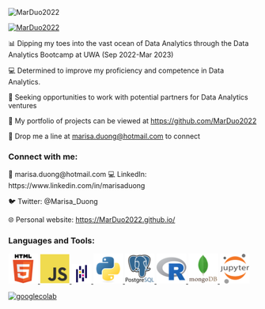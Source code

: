 <p align="left"> <img src="https://komarev.com/ghpvc/?username=MarDuo2022&label=Profile%20views&color=ff69b4&style=plastic" alt="MarDuo2022" /> </p>

<p align="left"> <a href="https://github.com/ryo-ma/github-profile-trophy"><img src="https://github-profile-trophy.vercel.app/?username=MarDuo2022" alt="MarDuo2022" /></a> </p>

📊 Dipping my toes into the vast ocean of Data Analytics through the Data Analytics Bootcamp at UWA (Sep 2022-Mar 2023)

💻 Determined to improve my proficiency and competence in Data Analytics.

🤝 Seeking opportunities to work with potential partners for Data Analytics ventures

🔗 My portfolio of projects can be viewed at https://github.com/MarDuo2022

💬 Drop me a line at marisa.duong@hotmail.com to connect

<h3 align="left">Connect with me:</h3>
<p align="left">
📩 marisa.duong@hotmail.com
💻 LinkedIn: https://www.linkedin.com/in/marisaduong

🐦 Twitter: @Marisa_Duong

🌐 Personal website: https://MarDuo2022.github.io/

</p>
<h3 align="left">Languages and Tools:</h3>
<p align="left"> 
<a href="https://www.w3.org/html/" target="_blank" rel="noreferrer"> <img src="https://raw.githubusercontent.com/devicons/devicon/master/icons/html5/html5-original-wordmark.svg" alt="html5" width="60" height="60"/> </a>
<a href="https://developer.mozilla.org/en-US/docs/Web/JavaScript" target="_blank" rel="noreferrer"> <img src="https://raw.githubusercontent.com/devicons/devicon/master/icons/javascript/javascript-original.svg" alt="javascript" width="60" height="60"/> </a>
<a href="https://pandas.pydata.org/" target="_blank" rel="noreferrer"> <img src="https://raw.githubusercontent.com/devicons/devicon/2ae2a900d2f041da66e950e4d48052658d850630/icons/pandas/pandas-original.svg" alt="pandas" width="40" height="40"/> </a> 
<a href="https://www.python.org" target="_blank" rel="noreferrer"> <img src="https://raw.githubusercontent.com/devicons/devicon/master/icons/python/python-original.svg" alt="python" width="60" height="60"/> </a>
<a href="https://www.postgresql.org/" target="_blank" rel="noreferrer"> <img src="https://raw.githubusercontent.com/devicons/devicon/master/icons/postgresql/postgresql-original-wordmark.svg" alt="postgresql" width="60" height="60"/> </a>
<a href="https://www.r-project.org/" target="_blank" rel="noreferrer"> <img src="https://raw.githubusercontent.com/devicons/devicon/master/icons/r/r-original.svg" alt="r" width="60" height="60"/> </a>
<a href="https://www.mongodb.com/" target="_blank" rel="noreferrer"> <img src="https://raw.githubusercontent.com/devicons/devicon/master/icons/mongodb/mongodb-original-wordmark.svg" alt="mongodb" width="60" height="60"/> </a> 
<a href="https://jupyter.org" target="_blank" rel="noreferrer"> <img src="https://raw.githubusercontent.com/devicons/devicon/master/icons/jupyter/jupyter-original-wordmark.svg" alt="jupyter" width="60" height="60"/> </a> </p>
<a href="https://colab.research.google.com" target="_blank" rel="noreferrer"> <img src="https://upload.wikimedia.org/wikipedia/commons/d/d0/Google_Colaboratory_SVG_Logo.svg" alt="googlecolab" width="60" height="60"/> </a> </p>
<p><img align="left" src="https://github-readme-stats.vercel.app/api/top-langs?username=MarDuo2022&show_icons
